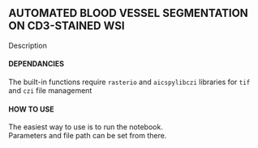 ## AUTOMATED BLOOD VESSEL SEGMENTATION ON CD3-STAINED WSI

Description

#### DEPENDANCIES
The built-in functions require `rasterio` and `aicspylibczi` libraries for `tif` and `czi` file management

#### HOW TO USE
The easiest way to use is to run the notebook.  
Parameters and file path can be set from there. 
